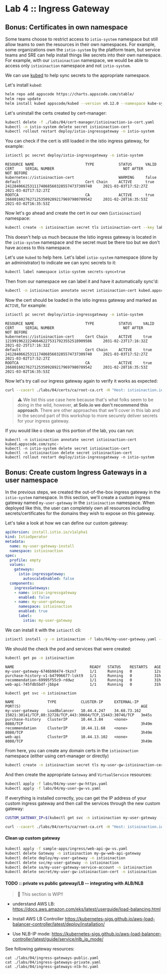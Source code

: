 # Lab 4 :: Ingress Gateway


## Bonus: Certificates in own namespace

Some teams choose to restrict access to `istio-system` namespace but still allow teams to own the resources in their own namespaces. For example, some organizations own the `istio-system` by the platform team, but service teams and SRE can help install things like secrets into their own namespace. For example, with our `istioinaction` namespace, we would be able to access only `istioinaction` namespace and not `istio-system`. 

We can use [kubed](https://appscode.com/products/kubed/v0.11.0/guides/config-syncer/intra-cluster/) to help sync secrets to the appropriate namespace.

Let's install `kubed`:

```bash
helm repo add appscode https://charts.appscode.com/stable/
helm repo update
helm install kubed appscode/kubed --version v0.12.0 --namespace kube-system
```

Let's uninstall the certs created by cert-manager:

```bash
kubectl delete -f ./labs/04/cert-manager/istioinaction-io-cert.yaml
kubectl -n istio-system delete secret istioinaction-cert
kubectl rollout restart deploy/istio-ingressgateway -n istio-system
```

You can check if the cert is still loaded in the istio ingress gateway, for example:

```bash
istioctl pc secret deploy/istio-ingressgateway -n istio-system 
```

```
RESOURCE NAME                       TYPE           STATUS      VALID CERT     SERIAL NUMBER                               NOT AFTER                NOT BEFORE
kubernetes://istioinaction-cert                    WARMING     false                                                                               
default                             Cert Chain     ACTIVE      true           241284066253111748685603285574737309740     2021-03-03T17:52:27Z     2021-03-02T17:52:27Z
ROOTCA                              CA             ACTIVE      true           266801602762712535092892179697980789542     2031-02-28T16:35:53Z     2021-03-02T16:35:53Z
```

Now let's go ahead and create the cert in our own (`istioinaction`) namespace:

```bash
kubectl create -n istioinaction secret tls istioinaction-cert --key labs/04/certs/istioinaction.io.key --cert labs/04/certs/istioinaction.io.crt
```

This doesn't help us much because the Istio ingress gateway is located in the `istio-system` namespace and the secret must be there too but we don't have access to this namespace.

Let's use `kubed` to help here. Let's label `istio-system` namespace (done by an administrator) to indicate we can sync secrets to it:

```bash
kubectl label namespace istio-system secrets-sync=true
```

Then from our namespace we can label it and have it automatically sync'd:

```bash
kubectl -n istioinaction annotate secret istioinaction-cert kubed.appscode.com/sync="secrets-sync=true"
```

Now the cert should be loaded in the istio ingress gateway and marked as `ACTIVE`, for example:

```bash
istioctl pc secret deploy/istio-ingressgateway -n istio-system 
```

```
RESOURCE NAME                       TYPE           STATUS     VALID CERT     SERIAL NUMBER                               NOT AFTER                NOT BEFORE
kubernetes://istioinaction-cert     Cert Chain     ACTIVE     true           121991962222466462275317923552518909586     2031-02-23T17:16:32Z     2021-02-25T17:16:32Z
default                             Cert Chain     ACTIVE     true           241284066253111748685603285574737309740     2021-03-03T17:52:27Z     2021-03-02T17:52:27Z
ROOTCA                              CA             ACTIVE     true           266801602762712535092892179697980789542     2031-02-28T16:35:53Z     2021-03-02T16:35:53Z
```

Now let's try call our ingress gateway again to verify it works as expected:

```bash
curl --cacert ./labs/04/certs/ca/root-ca.crt -H "Host: istioinaction.io" https://istioinaction.io --resolve istioinaction.io:443:$GATEWAY_IP
```

> :warning: We list this use case here because that's what folks seem to be doing in the wild, however, **at Solo.io we don't recommend this approach**. There are other approaches that we'll cover in this lab and in the second part of this workshop to more securely deliver secrets for your ingress gateway.


If you would like o clean up this portion of the lab, you can run:

```
kubectl -n istioinaction annotate secret istioinaction-cert kubed.appscode.com/sync-
kubectl -n istio-system delete secret istioinaction-cert
kubectl -n istioinaction delete secret istioinaction-cert
kubectl rollout restart deploy/istio-ingressgateway -n istio-system
```

## Bonus: Create custom Ingress Gateways in a user namespace

In the previous steps, we created the out-of-the-box ingress gateway in the `istio-system` namespace. In this section, we'll create a custom ingress gateway named `my-user-gateway` in the `istioinaction` namespace. When deployed like this, the user can completely own all resources including secrets/certificates for the domains they wish to expose on this gateway.

Let's take a look at how we can define our custom gateway:

```yaml
apiVersion: install.istio.io/v1alpha1
kind: IstioOperator
metadata:
  name: my-user-gateway-install
  namespace: istioinaction
spec:
  profile: empty
  values:
    gateways:
      istio-ingressgateway:
        autoscaleEnabled: false
  components:
    ingressGateways:
    - name: istio-ingressgateway
      enabled: false    
    - name: my-user-gateway
      namespace: istioinaction
      enabled: true
      label:
        istio: my-user-gateway
```

We can install it with the `istioctl` cli:

```bash
istioctl install -y -n istioinaction -f labs/04/my-user-gateway.yaml --revision 1-8-3
```

We should the check the pod and services that were created:

```bash
kubectl get po -n istioinaction
```

```
NAME                                  READY   STATUS    RESTARTS   AGE
my-user-gateway-6746b98474-tkzn7      1/1     Running   0          12s
purchase-history-v1-b47996677-lskt9   1/1     Running   0          31h
recommendation-69995f55c9-rddwz       1/1     Running   0          31h
web-api-745fdb5bdf-jbbp4              1/1     Running   0          31h
```

```bash
kubectl get svc -n istioinaction
```

```
NAME               TYPE           CLUSTER-IP     EXTERNAL-IP    PORT(S)                                                      AGE
my-user-gateway    LoadBalancer   10.44.4.247    34.68.73.162   15021:30141/TCP,80:32728/TCP,443:30664/TCP,15443:30746/TCP   3m45s
purchase-history   ClusterIP      10.44.3.84     <none>         8080/TCP                                                     3h49m
recommendation     ClusterIP      10.44.11.68    <none>         8080/TCP                                                     3h49m
web-api            ClusterIP      10.44.13.102   <none>         8080/TCP                                                     3h49m
```


From here, you can create any domain certs in the `istioinaction` namespace (either using cert-manager or directly)

```bash
kubectl create -n istioinaction secret tls my-user-gw-istioinaction-cert --key labs/04/certs/istioinaction.io.key --cert labs/04/certs/istioinaction.io.crt
```

And then create the appropriate `Gateway` and `VirtualService` resources:

```bash
kubectl apply -f labs/04/my-user-gw-https.yaml
kubectl apply -f labs/04/my-user-gw-vs.yaml
```

If everything is installed correctly, you can get the IP address of your custom ingress gateway and then call the services through the new custom gateway:

```bash
CUSTOM_GATEWAY_IP=$(kubectl get svc -n istioinaction my-user-gateway  -o jsonpath="{.status.loadBalancer.ingress[0].ip}")
```

```bash
curl --cacert ./labs/04/certs/ca/root-ca.crt -H "Host: istioinaction.io" https://istioinaction.io --resolve istioinaction.io:443:$CUSTOM_GATEWAY_IP
```

#### Clean up custom gateway

```bash
kubectl apply -f sample-apps/ingress/web-api-gw-vs.yaml
kubectl delete Gateway -n istioinaction my-gw-web-api-gateway 
kubectl delete deploy/my-user-gateway -n istioinaction
kubectl delete svc/my-user-gateway -n istioinaction
kubectl delete sa/my-user-gateway-service-account -n istioinaction
kubectl delete secret/my-user-gw-istioinaction-cert -n istioinaction
```


####  TODO :: private vs public gateway/LB -- integrating with ALB/NLB

> :construction: This section is WIP!!

* understand AWS LB: 
  https://docs.aws.amazon.com/eks/latest/userguide/load-balancing.html

* Install AWS LB Controller
  https://kubernetes-sigs.github.io/aws-load-balancer-controller/latest/deploy/installation/

* Use NLB-IP mode: 
  https://kubernetes-sigs.github.io/aws-load-balancer-controller/latest/guide/service/nlb_ip_mode/

See following gateway resources:

```
cat ./labs/04/ingress-gateways-public.yaml
cat ./labs/04/ingress-gateways-private.yaml
cat ./labs/04/ingress-gateways-nlb-hc.yaml
```
